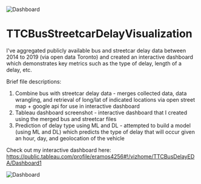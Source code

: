 
![Dashboard](https://user-images.githubusercontent.com/56518821/111860825-89df3e80-8920-11eb-8eac-bb0b6936e3a5.png)
# TTCBusStreetcarDelayVisualization

I've aggregated publicly available bus and streetcar delay data between 2014 to 2019 (via open data Toronto) and created an interactive dashboard which demonstrates key metrics such as the type of delay, length of a delay, etc.

Brief file descriptions:
1. Combine bus with streetcar delay data - merges collected data, data wrangling, and retrieval of long/lat of indicated locations via open street map + google api for use in interactive dashboard
2. Tableau dashboard screenshot - interactive dashboard that I created using the merged bus and streetcar files
3. Prediction of delay type using ML and DL - attempted to build a model (using ML and DL) which predicts the type of delay that will occur given an hour, day, and geolocation of the vehicle

Check out my interactive dashboard here: https://public.tableau.com/profile/eramos4256#!/vizhome/TTCBusDelayEDA/Dashboard1  

![Dashboard](https://user-images.githubusercontent.com/56518821/111860831-8f3c8900-8920-11eb-8521-83d2c0b7890c.png)
